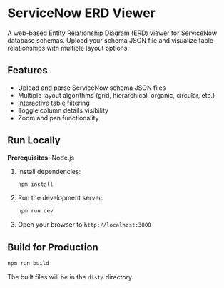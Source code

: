 # ServiceNow ERD Viewer

A web-based Entity Relationship Diagram (ERD) viewer for ServiceNow database schemas. Upload your schema JSON file and visualize table relationships with multiple layout options.

## Features

- Upload and parse ServiceNow schema JSON files
- Multiple layout algorithms (grid, hierarchical, organic, circular, etc.)
- Interactive table filtering
- Toggle column details visibility
- Zoom and pan functionality

## Run Locally

**Prerequisites:** Node.js

1. Install dependencies:
   ```bash
   npm install
   ```

2. Run the development server:
   ```bash
   npm run dev
   ```

3. Open your browser to `http://localhost:3000`

## Build for Production

```bash
npm run build
```

The built files will be in the `dist/` directory.
